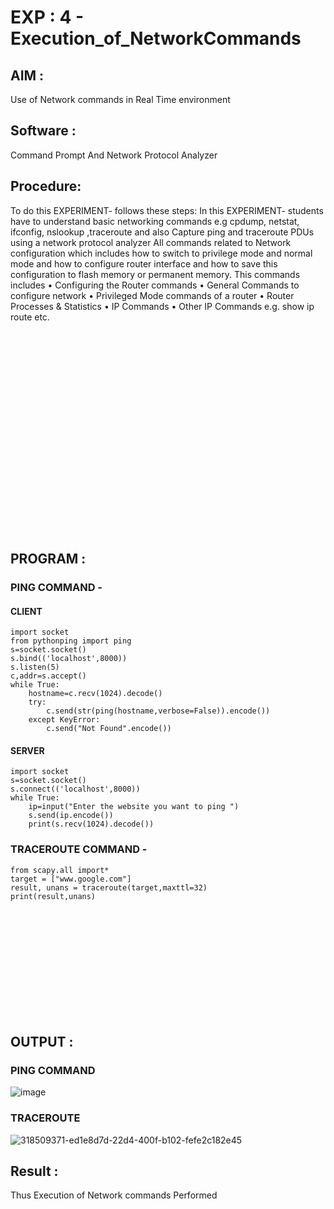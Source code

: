 # EXP : 4 - Execution_of_NetworkCommands
## AIM :
Use of Network commands in Real Time environment
## Software : 
Command Prompt And Network Protocol Analyzer
## Procedure: 
To do this EXPERIMENT- follows these steps:
In this EXPERIMENT- students have to understand basic networking commands e.g cpdump, netstat, ifconfig, nslookup ,traceroute and also Capture ping and traceroute PDUs using a network protocol analyzer 
All commands related to Network configuration which includes how to switch to privilege mode
and normal mode and how to configure router interface and how to save this configuration to
flash memory or permanent memory.
This commands includes
• Configuring the Router commands
• General Commands to configure network
• Privileged Mode commands of a router 
• Router Processes & Statistics
• IP Commands
• Other IP Commands e.g. show ip route etc.

<BR>
<BR>
<BR>
<BR>
<BR>
<BR>
<BR>
<BR>
<BR>
<BR>
<BR>
<BR>
<BR>
<BR>
<BR>
<BR>
<BR>
<BR>
<BR>

## PROGRAM :
### PING COMMAND -
#### CLIENT 
```
import socket
from pythonping import ping
s=socket.socket()
s.bind(('localhost',8000))
s.listen(5)
c,addr=s.accept()
while True:
    hostname=c.recv(1024).decode()
    try:
        c.send(str(ping(hostname,verbose=False)).encode())
    except KeyError:
        c.send("Not Found".encode())
```

#### SERVER
```
import socket
s=socket.socket()
s.connect(('localhost',8000))
while True:
    ip=input("Enter the website you want to ping ")
    s.send(ip.encode())
    print(s.recv(1024).decode())
```

### TRACEROUTE COMMAND -
```
from scapy.all import* 
target = ["www.google.com"] 
result, unans = traceroute(target,maxttl=32) 
print(result,unans)
```
<BR>
<BR>
<BR>
<BR>
<BR>
<BR>
<BR>
<BR>
<BR>
<BR>

## OUTPUT :
### PING COMMAND 
![image](https://github.com/MOHAMEDAHSAN/4.Execution_of_NetworkCommends/assets/139331378/7fe8c671-8f7b-49e0-9b41-8927e3d742df)

### TRACEROUTE
![318509371-ed1e8d7d-22d4-400f-b102-fefe2c182e45](https://github.com/MOHAMEDAHSAN/4.Execution_of_NetworkCommends/assets/139331378/e5cc5174-d202-474f-b271-a6c5266c3e68)

## Result :
Thus Execution of Network commands Performed 
